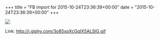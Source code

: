 +++
title = "FB import for 2015-10-24T23:36:39+00:00"
date = "2015-10-24T23:36:39+00:00"
+++

<img src="https://external.xx.fbcdn.net/safe_image.php?d=AQD_Zk4F-6l0s1Gv&w=130&h=130&url=http%3A%2F%2Fi.giphy.com%2F3o85xpXcGqIX5ALSlG.gif&cfs=1&sx=104&sy=0&sw=217&sh=217&_nc_hash=AQATXGbw9FxMYUfG" />


Link: http://i.giphy.com/3o85xpXcGqIX5ALSlG.gif
